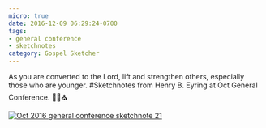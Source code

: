 ```yaml
---
micro: true
date: 2016-12-09 06:29:24-0700
tags:
- general conference
- sketchnotes
category: Gospel Sketcher
---
```


As you are converted to the Lord, lift and strengthen others, especially those who are younger.
#Sketchnotes from Henry B. Eyring at Oct General Conference. ✍🏼⛪️

[![Oct 2016 general conference sketchnote 21](http://www.gospelsketcher.org/uploads/2018/170930e074.jpg)](http://www.gospelsketcher.org/uploads/2018/170930e074.jpg)